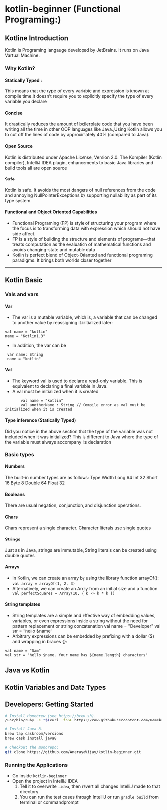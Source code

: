 # kotlin-beginner (Functional Programing:)
## Kotline Introduction 
Kotlin is Programing langauge developed by JetBrains. It runs on Java Vartual Machine.

### Why Kotlin?
 #### Statically Typed :
  This means that the type of every variable and expression is known at compile time.it doesn’t require you to explicitly specify the type  of every variable you declare
 #### Concise
It drastically reduces the amount of boilerplate code that you have been writing all the time in other OOP languages like Java.,Using Kotlin allows you to cut off the lines of code by approximately 40% (compared to Java).
 #### Open Source
Kotlin is distributed under Apache License, Version 2.0. The Kompiler (Kotlin compiler), IntelliJ IDEA plugin, enhancements to basic Java libraries and build tools all are open source
 #### Safe
Kotlin is safe. It avoids the most dangers of null references from the code  and annoying NullPointerExceptions by supporting nullability as part of its type system.
 #### Functional and Object Oriented Capabilities
 - Functional Programing (FP) is style of structuring your program where the focus is to transforming data with expression which should not have side affect.
- FP is a style of building the structure and elements of programs—that treats computation as the evaluation of mathematical functions and avoids changing-state and mutable data
- Kotlin is perfect blend of Object-Orianted and functional programing paradigms. It brings both worlds closer together
------------------------------
## Kotlin Basic
### Vals and vars
#### Var
- The var is a mutable variable, which is, a variable that can be changed to another value by reassigning it.initialized later:
```
val name = "kotlin"
name = "Kotlin1.3"

```       
- In addition, the var can be 
```
 var name: String
 name = "kotlin"
```
#### Val
 - The keyword val is used to declare a read-only variable. This is equivalent to declaring a final variable in Java.
 - A val must be initialized when it is created
 ```
        val name = "kotlin"
        val anotherName : String // Compile error as val must be initialized when it is created
 ```
 
#### Type inference (Statically Typed)
Did you notice in the above section that the type of the variable was not included when it was initialized? This is different to Java where the type of the variable must always accompany its declaration

### Basic types
#### Numbers
The built-in number types are as follows:
Type   Width
Long    64
Int     32
Short   16
Byte    8
Double  64
Float   32
#### Booleans
There are usual negation, conjunction, and disjunction operations.
#### Chars
Chars represent a single character. Character literals use single quotes
#### Strings
Just as in Java, strings are immutable, String literals can be created using double quotes
#### Arrays
- In Kotlin, we can create an array by using the library function arrayOf():
```` val array = arrayOf(1, 2, 3) ````
- Alternatively, we can create an Array from an initial size and a function
```        val perfectSquares = Array(10, { k -> k * k }) ```
#### String templates
- String templates are a simple and effective way of embedding values, variables, or even expressions inside a string without the need for pattern replacement or string concatenation
val name = "Developer"
val str = "hello $name"
- Arbitrary expressions can be embedded by prefixing with a dollar ($) and wrapping in braces {}:
```
val name = "Sam"
val str = "hello $name. Your name has ${name.length} characters"
```
## Java vs Kotlin

 
## Kotlin Variables and Data Types

## Developers: Getting Started

```sh
# Install Homebrew (see https://brew.sh).
/usr/bin/ruby -e "$(curl -fsSL https://raw.githubusercontent.com/Homebrew/install/master/install)"

# Install Java 8.
brew tap caskroom/versions
brew cask install java8

# Checkout the monorepo:
git clone https://github.com/AnerayeVijay/kotlin-beginner.git
```
### Running the Applications

- Go inside `kotlin-beginner`
- Open the project in IntelliJ IDEA
  1. Tell it to overwrite `.idea`, then revert all changes IntelliJ made to that directory
  2. You can run the test cases through IntelliJ or
   run ```gradle build``` from terminal or commandprompt 

